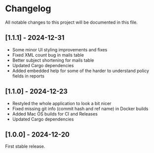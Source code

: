 # Changelog

All notable changes to this project will be documented in this file.

## [1.1.1] - 2024-12-31
* Some minor UI styling improvements and fixes
* Fixed XML count bug in mails table
* Better subject shortening for mails table
* Updated Cargo dependencies
* Added embedded help for some of the harder to understand policy fields in reports

## [1.1.0] - 2024-12-23
* Restyled the whole application to look a bit nicer
* Fixed missing git info (commit hash and ref name) in Docker builds
* Added Mac OS builds for CI and Releases
* Updated Cargo dependencies

## [1.0.0] - 2024-12-20
First stable release.
